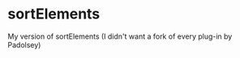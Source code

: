 sortElements
============

My version of sortElements (I didn&#39;t want a fork of every plug-in by Padolsey)